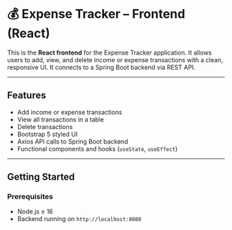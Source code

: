 # 💰 Expense Tracker – Frontend (React)

This is the **React frontend** for the Expense Tracker application. It allows users to add, view, and delete income or expense transactions with a clean, responsive UI. It connects to a Spring Boot backend via REST API.

-----------------------------------------------------------------------------------------------------

##  Features

-  Add income or expense transactions
-  View all transactions in a table
-  Delete transactions
-  Bootstrap 5 styled UI
-  Axios API calls to Spring Boot backend
-  Functional components and hooks (`useState`, `useEffect`)

---

##  Getting Started

### Prerequisites

- Node.js ≥ 16
- Backend running on `http://localhost:8080`


